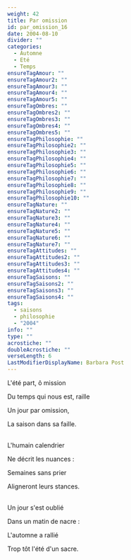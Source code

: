 ```yaml
---
weight: 42
title: Par omission
id: par_omission_16
date: 2004-08-10
divider: ""
categories:
  - Automne
  - Eté
  - Temps
ensureTagAmour: ""
ensureTagAmour2: ""
ensureTagAmour3: ""
ensureTagAmour4: ""
ensureTagAmour5: ""
ensureTagOmbres: ""
ensureTagOmbres2: ""
ensureTagOmbres3: ""
ensureTagOmbres4: ""
ensureTagOmbres5: ""
ensureTagPhilosophie: ""
ensureTagPhilosophie2: ""
ensureTagPhilosophie3: ""
ensureTagPhilosophie4: ""
ensureTagPhilosophie5: ""
ensureTagPhilosophie6: ""
ensureTagPhilosophie7: ""
ensureTagPhilosophie8: ""
ensureTagPhilosophie9: ""
ensureTagPhilosophie10: ""
ensureTagNature: ""
ensureTagNature2: ""
ensureTagNature3: ""
ensureTagNature4: ""
ensureTagNature5: ""
ensureTagNature6: ""
ensureTagNature7: ""
ensureTagAttitudes: ""
ensureTagAttitudes2: ""
ensureTagAttitudes3: ""
ensureTagAttitudes4: ""
ensureTagSaisons: ""
ensureTagSaisons2: ""
ensureTagSaisons3: ""
ensureTagSaisons4: ""
tags:
  - saisons
  - philosophie
  - "2004"
info: ""
type: ""
acrostiche: ""
doubleAcrostiche: ""
verseLength: 6
LastModifierDisplayName: Barbara Post
---
```

L'été part, ô mission

Du temps qui nous est, raille

Un jour par omission,

La saison dans sa faille.

 \
 L'humain calendrier

 Ne décrit les nuances :

 Semaines sans prier

 Aligneront leurs stances.

  \
Un jour s'est oublié

Dans un matin de nacre :

L'automne a rallié

Trop tôt l'été d'un sacre.
